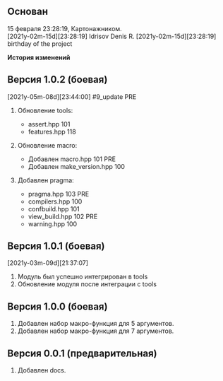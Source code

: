 
Основан
-------
15 февраля 23:28:19, Картонажником.  
[2021y-02m-15d][23:28:19] Idrisov Denis R.
[2021y-02m-15d][23:28:19] birthday of the project  


**История изменений**  

**Версия 1.0.2 (боевая)**  
-------------------------
[2021y-05m-08d][23:44:00] #9_update PRE
1) Обновление tools:
    - assert.hpp                 101  
    - features.hpp               118  

2) Обновление macro:
    - Добавлен macro.hpp         101 PRE 
    - Добавлен make_version.hpp  100

3) Добавлен pragma:
    - pragma.hpp                 103 PRE
    - compilers.hpp              100
    - confbuild.hpp              101
    - view_build.hpp             102 PRE
    - warning.hpp                100

**Версия 1.0.1 (боевая)**  
-------------------------
[2021y-03m-09d][21:37:07]
1) Модуль был успешно интегрирован в tools  
2) Обновление модуля после интеграции с tools  


**Версия 1.0.0 (боевая)**  
-------------------------
1) Добавлен набор макро-функция для 5 аргументов.  
2) Добавлен набор макро-функция для 7 аргументов.  

**Версия 0.0.1 (предварительная)**  
----------------------------------
1) Добавлен docs.  
